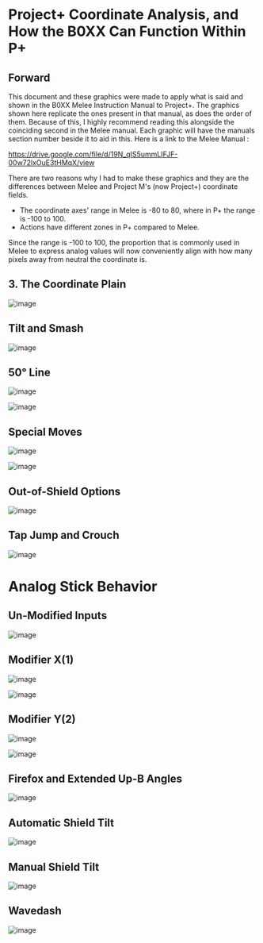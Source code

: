 # Project+ Coordinate Analysis, and How the B0XX Can Function Within P+
## Forward

This document and these graphics were made to apply what is said and shown in the B0XX Melee Instruction Manual to Project+. The graphics shown here replicate the ones present in that manual, as does the order of them. Because of this, I highly recommend reading this alongside the coinciding second in the Melee manual. Each graphic will have the manuals section number beside it to aid in this. Here is a link to the Melee Manual :

https://drive.google.com/file/d/19N_qIS5ummLIFJF-00w72lxOuE3tHMqX/view

There are two reasons why I had to make these graphics and they are the differences between Melee and Project M's (now Project+) coordinate fields.
- The coordinate axes' range in Melee is -80 to 80, where in P+ the range is -100 to 100.
- Actions have different zones in P+ compared to Melee.

Since the range is -100 to 100, the proportion that is commonly used in Melee to express analog values will now conveniently align with how many pixels away from neutral the coordinate is.

## 3. The Coordinate Plain
![image](https://raw.githubusercontent.com/Crane1195/GCCPCB/master/Project%2B%20Coordinate%20Analysis/images/1%20-%20The%20Coordinate%20Plane.png)


## Tilt and Smash
![image](https://raw.githubusercontent.com/Crane1195/GCCPCB/master/Project%2B%20Coordinate%20Analysis/images/2%20-%20Tilt%20and%20Smash.png)

## 50° Line
![image](https://raw.githubusercontent.com/Crane1195/GCCPCB/master/Project%2B%20Coordinate%20Analysis/images/3%20-%2050%20degree%20line.png)

![image](https://raw.githubusercontent.com/Crane1195/GCCPCB/master/Project%2B%20Coordinate%20Analysis/images/4%20-%2050%20Degree%20and%20Tilt%20and%20Smash.png)

## Special Moves
![image](https://raw.githubusercontent.com/Crane1195/GCCPCB/master/Project%2B%20Coordinate%20Analysis/images/6%20-%20Grounded%20Special%20Moves.png)

![image](https://raw.githubusercontent.com/Crane1195/GCCPCB/master/Project%2B%20Coordinate%20Analysis/images/7%20-%20Airborne%20Special%20Moves.png)

## Out-of-Shield Options
![image](https://raw.githubusercontent.com/Crane1195/GCCPCB/master/Project%2B%20Coordinate%20Analysis/images/8%20-%20Out-of-Shield%20Options.png)

## Tap Jump and Crouch
![image](https://raw.githubusercontent.com/Crane1195/GCCPCB/master/Project%2B%20Coordinate%20Analysis/images/5%20-%20Tap%20Jump%20Crouch.png)

# Analog Stick Behavior
## Un-Modified Inputs
![image](https://raw.githubusercontent.com/Crane1195/GCCPCB/master/Project%2B%20Coordinate%20Analysis/images/9%20-%20Un-Modified%20Inputs.png)

## Modifier X(1)
![image](https://raw.githubusercontent.com/Crane1195/GCCPCB/master/Project%2B%20Coordinate%20Analysis/images/10%20-%20Modifier%20X%20part%201.png)

![image](https://raw.githubusercontent.com/Crane1195/GCCPCB/master/Project%2B%20Coordinate%20Analysis/images/10%20-%20Modifier%20X%20part%202.png)

## Modifier Y(2)
![image](https://raw.githubusercontent.com/Crane1195/GCCPCB/master/Project%2B%20Coordinate%20Analysis/images/10%20-%20Modifier%20Y%20part%201.png)

![image](https://raw.githubusercontent.com/Crane1195/GCCPCB/master/Project%2B%20Coordinate%20Analysis/images/10%20-%20Modifier%20Y%20part%202.png)

## Firefox and Extended Up-B Angles
![image](https://raw.githubusercontent.com/Crane1195/GCCPCB/master/Project%2B%20Coordinate%20Analysis/images/11%20-%20Firefox%20and%20Extended%20Up%20B%20Angles.png)

## Automatic Shield Tilt
![image](https://raw.githubusercontent.com/Crane1195/GCCPCB/master/Project%2B%20Coordinate%20Analysis/images/12%20-%20Automatic%20Shield%20Tilt.png)

## Manual Shield Tilt
![image](https://raw.githubusercontent.com/Crane1195/GCCPCB/master/Project%2B%20Coordinate%20Analysis/images/13%20-%20Manual%20Shield%20Tilt.png)

## Wavedash
![image](https://raw.githubusercontent.com/Crane1195/GCCPCB/master/Project%2B%20Coordinate%20Analysis/images/14%20-%20Wavedash.png)
